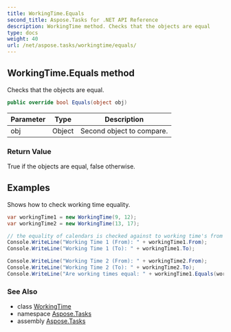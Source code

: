 ```yaml
---
title: WorkingTime.Equals
second_title: Aspose.Tasks for .NET API Reference
description: WorkingTime method. Checks that the objects are equal
type: docs
weight: 40
url: /net/aspose.tasks/workingtime/equals/
---
```

## WorkingTime.Equals method

Checks that the objects are equal.

```csharp
public override bool Equals(object obj)
```

| Parameter | Type | Description |
| --- | --- | --- |
| obj | Object | Second object to compare. |

### Return Value

True if the objects are equal, false otherwise.

## Examples

Shows how to check working time equality.

```csharp
var workingTime1 = new WorkingTime(9, 12);
var workingTime2 = new WorkingTime(13, 17);

// the equality of calendars is checked against to working time's from and to dates.
Console.WriteLine("Working Time 1 (From): " + workingTime1.From);
Console.WriteLine("Working Time 1 (To): " + workingTime1.To);

Console.WriteLine("Working Time 2 (From): " + workingTime2.From);
Console.WriteLine("Working Time 2 (To): " + workingTime2.To);
Console.WriteLine("Are working times equal: " + workingTime1.Equals(workingTime2));
```

### See Also

* class [WorkingTime](../)
* namespace [Aspose.Tasks](../../workingtime/)
* assembly [Aspose.Tasks](../../../)


